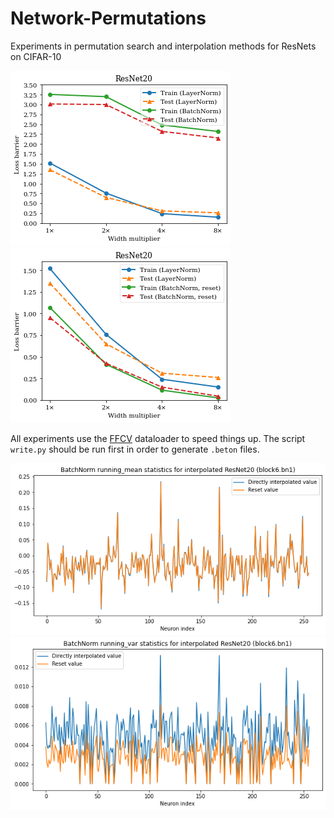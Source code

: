 # Network-Permutations

Experiments in permutation search and interpolation methods for ResNets on CIFAR-10

![LayerNorm vs BatchNorm without reset](figures/fig2.jpg)
![LayerNorm vs BatchNorm with reset](figures/fig3.jpg)

All experiments use the [FFCV](https://github.com/libffcv/ffcv) dataloader to speed things up.
The script `write.py` should be run first in order to generate `.beton` files.

![](figures/fig4.png)
![](figures/fig5.png)
